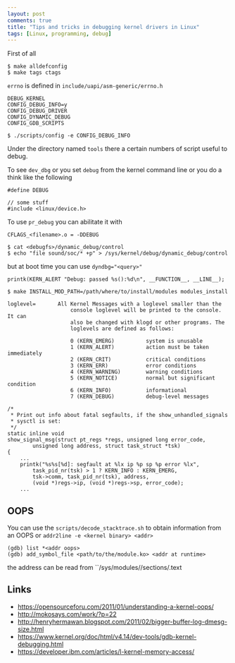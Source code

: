 ```yaml
---
layout: post
comments: true
title: "Tips and tricks in debugging kernel drivers in Linux"
tags: [Linux, programming, debug]
---
```


First of all

```
$ make alldefconfig
$ make tags ctags
```

```errno``` is defined in ``include/uapi/asm-generic/errno.h``

```
DEBUG_KERNEL
CONFIG_DEBUG_INFO=y
CONFIG_DEBUG_DRIVER
CONFIG_DYNAMIC_DEBUG
CONFIG_GDB_SCRIPTS
```

```
$ ./scripts/config -e CONFIG_DEBUG_INFO
```

Under the directory named ``tools`` there a certain numbers of script useful to debug.

To see ``dev_dbg`` or you set ``debug`` from the kernel command line or you do a think
like the following

```
#define DEBUG

// some stuff
#include <linux/device.h>
```
To use ``pr_debug`` you can abilitate it with

```
CFLAGS_<filename>.o = -DDEBUG
```
```
$ cat <debugfs>/dynamic_debug/control
$ echo "file sound/soc/* +p" > /sys/kernel/debug/dynamic_debug/control
```

but at boot time you can use ```dyndbg="<query>"```

```
printk(KERN_ALERT "Debug: passed %s():%d\n", __FUNCTION__, __LINE__);
```

```
$ make INSTALL_MOD_PATH=/path/where/to/install/modules modules_install
```

```
loglevel=       All Kernel Messages with a loglevel smaller than the
                    console loglevel will be printed to the console. It can
                    also be changed with klogd or other programs. The
                    loglevels are defined as follows:

                    0 (KERN_EMERG)          system is unusable
                    1 (KERN_ALERT)          action must be taken immediately
                    2 (KERN_CRIT)           critical conditions
                    3 (KERN_ERR)            error conditions
                    4 (KERN_WARNING)        warning conditions
                    5 (KERN_NOTICE)         normal but significant condition
                    6 (KERN_INFO)           informational
                    7 (KERN_DEBUG)          debug-level messages
```

```
/*
 * Print out info about fatal segfaults, if the show_unhandled_signals
 * sysctl is set:
 */
static inline void
show_signal_msg(struct pt_regs *regs, unsigned long error_code,
		unsigned long address, struct task_struct *tsk)
{
	...
	printk("%s%s[%d]: segfault at %lx ip %p sp %p error %lx",
		task_pid_nr(tsk) > 1 ? KERN_INFO : KERN_EMERG,
		tsk->comm, task_pid_nr(tsk), address,
		(void *)regs->ip, (void *)regs->sp, error_code);
	...
```

## OOPS

You can use the ``scripts/decode_stacktrace.sh`` to obtain information from an OOPS or
``addr2line -e <kernel binary> <addr>``

```
(gdb) list *<addr oops>
(gdb) add_symbol_file <path/to/the/module.ko> <addr at runtime>
```

the address can be read from ``/sys/modules/<name>/sections/.text

## Links

 - https://opensourceforu.com/2011/01/understanding-a-kernel-oops/
 - http://mokosays.com/work/?p=22
 - http://henryhermawan.blogspot.com/2011/02/bigger-buffer-log-dmesg-size.html
 - https://www.kernel.org/doc/html/v4.14/dev-tools/gdb-kernel-debugging.html
 - https://developer.ibm.com/articles/l-kernel-memory-access/
